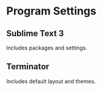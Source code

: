 
Program Settings
=======

## Sublime Text 3 ##
Includes packages and settings.

## Terminator ##
Includes default layout and themes.
